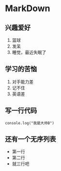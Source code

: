 # MarkDown

## 兴趣爱好

1. 篮球
2. 发呆
3. 睡觉，最近失眠了

## 学习的苦恼

1. 对手能力差
2. 记不住
3. 英语差

## 写一行代码

```javascrpt
console.log("我是大帅B")

```

## 还有一个无序列表

* 第一行
* 第二行
* 就三行吧
